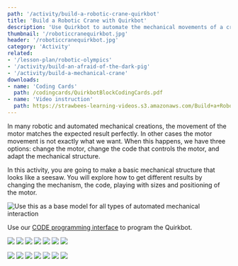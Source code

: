 ```yaml
---
path: '/activity/build-a-robotic-crane-quirkbot'
title: 'Build a Robotic Crane with Quirkbot'
description: 'Use Quirkbot to automate the mechanical movements of a crane.'
thumbnail: '/roboticcranequirkbot.jpg'
header: '/roboticcranequirkbot.jpg'
category: 'Activity'
related:
- '/lesson-plan/robotic-olympics'
- '/activity/build-an-afraid-of-the-dark-pig'
- '/activity/build-a-mechanical-crane'
downloads:
- name: 'Coding Cards'
  path: /codingcards/QuirkbotBlockCodingCards.pdf
- name: 'Video instruction'
  path: https://strawbees-learning-videos.s3.amazonaws.com/Build+a+Robotic+Crane+with+Quirkbot.mp4
---
```


<section component="youtube" url="https://youtu.be/WdAtFaHl-mk"></section>

In many robotic and automated mechanical creations, the movement of the motor matches the expected result perfectly. In other cases the motor movement is not exactly what we want. When this happens, we have three options: change the motor, change the code that controls the motor, and adapt the mechanical structure.

In this activity, you are going to make a basic mechanical structure that looks like a seesaw. You will explore how to get different results by changing the mechanism, the code, playing with sizes and positioning of the motor.

![Use this as a base model for all types of automated mechanical interaction](/roboticcranequirkbot.jpg)

Use our [CODE programming interface](https://code.strawbees.com/) to program the Quirkbot.

<section component="gallery">

![](/onboarding/howtoconnectmotorbackpack.jpg)
![](/onboarding/howtoconnectservomotor.jpg)
![](/onboarding/howtoattachmountandhorn.jpg)
![](/onboarding/frontandbackpins.jpg)
![](/onboarding/howtotouchwithhands.jpg)
![](/onboarding/howtoconnect.jpg)
![](/onboarding/howtoinstallfactoryprogram.jpg)

</section>

<section component="gallery">

![](/onboarding/whatarecodingcards.jpg)
![](/codingcards/shake.jpg)
![](/codingcards/backandforth.jpg)
![](/codingcards/sweep.jpg)
![](/codingcards/touchandtrap.jpg)
![](/codingcards/touchandholdposition.jpg)
![](/codingcards/touchtoswitchposition.jpg)

</section>
